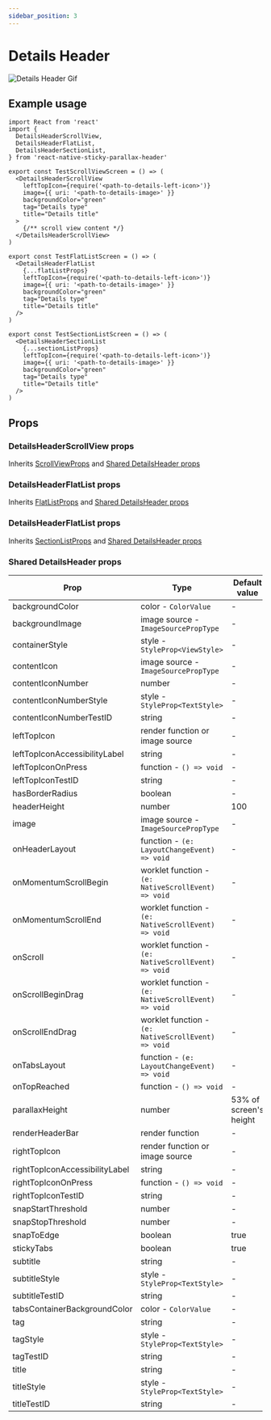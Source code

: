 ```yaml
---
sidebar_position: 3
---
```


# Details Header

![Details Header Gif](@site/static/img/assets/readme_Details.gif)

## Example usage

```tsx
import React from 'react'
import {
  DetailsHeaderScrollView,
  DetailsHeaderFlatList,
  DetailsHeaderSectionList,
} from 'react-native-sticky-parallax-header'

export const TestScrollViewScreen = () => (
  <DetailsHeaderScrollView
    leftTopIcon={require('<path-to-details-left-icon>')}
    image={{ uri: '<path-to-details-image>' }}
    backgroundColor="green"
    tag="Details type"
    title="Details title"
  >
    {/** scroll view content */}
  </DetailsHeaderScrollView>
)

export const TestFlatListScreen = () => (
  <DetailsHeaderFlatList
    {...flatListProps}
    leftTopIcon={require('<path-to-details-left-icon>')}
    image={{ uri: '<path-to-details-image>' }}
    backgroundColor="green"
    tag="Details type"
    title="Details title"
  />
)

export const TestSectionListScreen = () => (
  <DetailsHeaderSectionList
    {...sectionListProps}
    leftTopIcon={require('<path-to-details-left-icon>')}
    image={{ uri: '<path-to-details-image>' }}
    backgroundColor="green"
    tag="Details type"
    title="Details title"
  />
)
```

## Props

### DetailsHeaderScrollView props

Inherits [ScrollViewProps](https://reactnative.dev/docs/next/scrollview#props) and [Shared DetailsHeader props](#shared-detailsheader-props)

### DetailsHeaderFlatList props

Inherits [FlatListProps](https://reactnative.dev/docs/next/flatlist#props) and [Shared DetailsHeader props](#shared-detailsheader-props)

### DetailsHeaderFlatList props

Inherits [SectionListProps](https://reactnative.dev/docs/next/sectionlist#props) and [Shared DetailsHeader props](#shared-detailsheader-props)

### Shared DetailsHeader props
| Prop | Type | Default value |
| - | - | - |
| backgroundColor | color - `ColorValue` | - |
| backgroundImage | image source - `ImageSourcePropType` | - |
| containerStyle | style - `StyleProp<ViewStyle>` | - |
| contentIcon | image source - `ImageSourcePropType` | - |
| contentIconNumber | number | - |
| contentIconNumberStyle | style - `StyleProp<TextStyle>` | - |
| contentIconNumberTestID | string | - |
| leftTopIcon | render function or image source | - |
| leftTopIconAccessibilityLabel | string | - |
| leftTopIconOnPress | function - `() => void` | - |
| leftTopIconTestID | string | - |
| hasBorderRadius | boolean | - |
| headerHeight | number | 100 |
| image | image source - `ImageSourcePropType` | - |
| onHeaderLayout | function - `(e: LayoutChangeEvent) => void` | - |
| onMomentumScrollBegin | worklet function - `(e: NativeScrollEvent) => void` | - |
| onMomentumScrollEnd | worklet function - `(e: NativeScrollEvent) => void` | - |
| onScroll | worklet function - `(e: NativeScrollEvent) => void` | - |
| onScrollBeginDrag | worklet function - `(e: NativeScrollEvent) => void` | - |
| onScrollEndDrag | worklet function - `(e: NativeScrollEvent) => void` | - |
| onTabsLayout | function - `(e: LayoutChangeEvent) => void` | - |
| onTopReached | function - `() => void` | - |
| parallaxHeight | number | 53% of screen's height |
| renderHeaderBar | render function | - |
| rightTopIcon | render function or image source | - |
| rightTopIconAccessibilityLabel | string | - |
| rightTopIconOnPress | function - `() => void` | - |
| rightTopIconTestID | string | - |
| snapStartThreshold | number | - |
| snapStopThreshold | number | - |
| snapToEdge | boolean | true |
| stickyTabs | boolean | true |
| subtitle | string | - |
| subtitleStyle | style - `StyleProp<TextStyle>` | - |
| subtitleTestID | string | - |
| tabsContainerBackgroundColor | color - `ColorValue` | - |
| tag | string | - |
| tagStyle | style - `StyleProp<TextStyle>` | - |
| tagTestID | string | - |
| title | string | - |
| titleStyle | style - `StyleProp<TextStyle>` | - |
| titleTestID | string | - |
